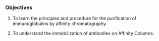 ###  Objectives




1. To learn the principles and procedure for the purification of immunoglobulins by affinity chromatography.

 

2. To understand the immobilization of antibodies on Affinity Columns.
